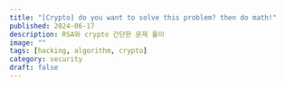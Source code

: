 ```yaml
---
title: "[Crypto] do you want to solve this problem? then do math!"
published: 2024-06-17
description: RSA와 crypto 간단한 문제 풀이
image: ""
tags: [hacking, algorithm, crypto]
category: security
draft: false
---
```




